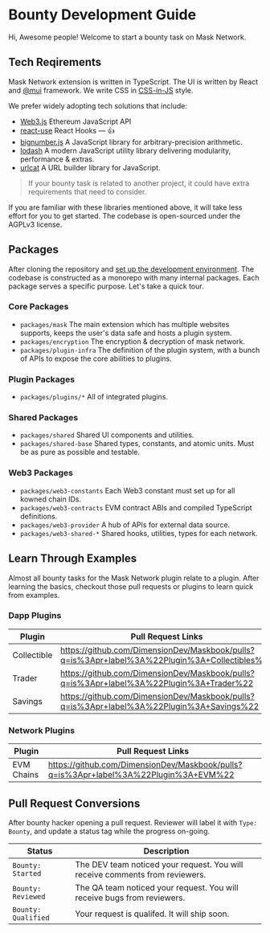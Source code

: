 # Bounty Development Guide

Hi, Awesome people! Welcome to start a bounty task on Mask Network.

## Tech Reqirements

Mask Network extension is written in TypeScript. The UI is written by React and [@mui](https://mui.com/) framework. We write CSS in [CSS-in-JS](css-in-js.md) style.

We prefer widely adopting tech solutions that include:

- [Web3.js](https://web3js.readthedocs.io/) Ethereum JavaScript API
- [react-use](https://streamich.github.io/react-use/) React Hooks — 👍
- [bignumber.js](https://mikemcl.github.io/bignumber.js/) A JavaScript library for arbitrary-precision arithmetic.
- [lodash](https://lodash.com/docs/) A modern JavaScript utility library delivering modularity, performance & extras.
- [urlcat](https://urlcat.dev/) A URL builder library for JavaScript.

> If your bounty task is related to another project, it could have extra requirements that need to consider.

If you are familiar with these libraries mentioned above, it will take less effort for you to get started.
The codebase is open-sourced under the AGPLv3 license.

## Packages

After cloning the repository and [set up the development environment](setup.md). The codebase is constructed as a monorepo with many internal packages. Each package serves a specific purpose. Let's take a quick tour.

### Core Packages

- `packages/mask` The main extension which has multiple websites supports, keeps the user's data safe and hosts a plugin system.
- `packages/encryption` The encryption & decryption of mask network.
- `packages/plugin-infra` The definition of the plugin system, with a bunch of APIs to expose the core abilities to plugins.

### Plugin Packages

- `packages/plugins/*` All of integrated plugins.

### Shared Packages

- `packages/shared` Shared UI components and utilities.
- `packages/shared-base` Shared types, constants, and atomic units. Must be as pure as possible and testable.

### Web3 Packages

- `packages/web3-constants` Each Web3 constant must set up for all kowned chain IDs.
- `packages/web3-contracts` EVM contract ABIs and compiled TypeScript definitions.
- `packages/web3-provider` A hub of APIs for external data source.
- `packages/web3-shared-*` Shared hooks, utilities, types for each network.

## Learn Through Examples

Almost all bounty tasks for the Mask Network plugin relate to a plugin. After learning the basics, checkout those pull requests or plugins to learn quick from examples.

### Dapp Plugins

| Plugin      | Pull Request Links                                                                              |
| ----------- | ----------------------------------------------------------------------------------------------- |
| Collectible | <https://github.com/DimensionDev/Maskbook/pulls?q=is%3Apr+label%3A%22Plugin%3A+Collectibles%22> |
| Trader      | <https://github.com/DimensionDev/Maskbook/pulls?q=is%3Apr+label%3A%22Plugin%3A+Trader%22>       |
| Savings     | <https://github.com/DimensionDev/Maskbook/pulls?q=is%3Apr+label%3A%22Plugin%3A+Savings%22>      |

### Network Plugins

| Plugin     | Pull Request Links                                                                     |
| ---------- | -------------------------------------------------------------------------------------- |
| EVM Chains | <https://github.com/DimensionDev/Maskbook/pulls?q=is%3Apr+label%3A%22Plugin%3A+EVM%22> |

## Pull Request Conversions

After bounty hacker opening a pull request. Reviewer will label it with `Type: Bounty`, and update a status tag while the progress on-going.

| Status              | Description                                                                  |
| ------------------- | ---------------------------------------------------------------------------- |
| `Bounty: Started`   | The DEV team noticed your request. You will receive comments from reviewers. |
| `Bounty: Reviewed`  | The QA team noticed your request. You will receive bugs from reviewers.      |
| `Bounty: Qualified` | Your request is qualifed. It will ship soon.                                 |
